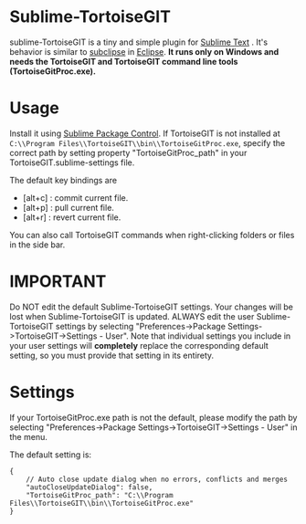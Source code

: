 Sublime-TortoiseGIT
=============
sublime-TortoiseGIT is a tiny and simple plugin for [Sublime Text](http://www.sublimetext.com) .
It's behavior is similar to [subclipse](http://subclipse.tigris.org/) in [Eclipse](http://www.eclipse.org/).
**It runs only on Windows and needs the TortoiseGIT and TortoiseGIT command line tools (TortoiseGitProc.exe).**

Usage
============
Install it using [Sublime Package Control](http://wbond.net/sublime_packages/package_control).
If TortoiseGIT is not installed at `C:\\Program Files\\TortoiseGIT\\bin\\TortoiseGitProc.exe`, specify the correct path
by setting property "TortoiseGitProc_path" in your TortoiseGIT.sublime-settings file.


The default key bindings are
- [alt+c] : commit current file.
- [alt+p] : pull current file.
- [alt+r] : revert current file.

You can also call TortoiseGIT commands when right-clicking folders or files in the side bar.


IMPORTANT
==============

Do NOT edit the default Sublime-TortoiseGIT settings. Your changes will be lost
when Sublime-TortoiseGIT is updated. ALWAYS edit the user Sublime-TortoiseGIT settings
by selecting "Preferences->Package Settings->TortoiseGIT->Settings - User".
Note that individual settings you include in your user settings will **completely**
replace the corresponding default setting, so you must provide that setting in its entirety.

Settings
==============

If your TortoiseGitProc.exe path is not the default, please modify the path by selecting
"Preferences->Package Settings->TortoiseGIT->Settings - User" in the menu.

The default setting is:

    {
        // Auto close update dialog when no errors, conflicts and merges
        "autoCloseUpdateDialog": false,
        "TortoiseGitProc_path": "C:\\Program Files\\TortoiseGIT\\bin\\TortoiseGitProc.exe"
    }

